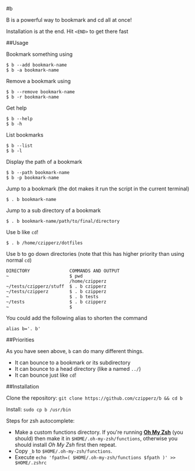 #b

B is a powerful way to bookmark and cd all at once!

Installation is at the end. Hit `<END>` to get there fast

##Usage

Bookmark something using

    $ b --add bookmark-name
    $ b -a bookmark-name

Remove a bookmark using

    $ b --remove bookmark-name
    $ b -r bookmark-name

Get help

    $ b --help
    $ b -h

List bookmarks

    $ b --list
    $ b -l

Display the path of a bookmark

    $ b --path bookmark-name
    $ b -p bookmark-name

Jump to a bookmark (the dot makes it run the script in the current terminal)

    $ . b bookmark-name

Jump to a sub directory of a bookmark

    $ . b bookmark-name/path/to/final/directory

Use b like `cd`!

    $ . b /home/czipperz/dotfiles

Use b to go down directories (note that this has higher priority than using normal `cd`)

	DIRECTORY               COMMANDS AND OUTPUT
	~                       $ pwd
	                        /home/czipperz
	~/tests/czipperz/stuff  $ . b czipperz
	~/tests/czipperz        $ . b czipperz
	~                       $ . b tests
	~/tests                 $ . b czipperz
	~                       $

You could add the following alias to shorten the command

    alias b='. b'

##Priorities

As you have seen above, `b` can do many different things.
* It can bounce to a bookmark or its subdirectory
* It can bounce to a head directory (like a named `../`)
* It can bounce just like `cd`!

##Installation

Clone the repository: `git clone https://github.com/czipperz/b && cd b`

Install: `sudo cp b /usr/bin`

Steps for zsh autocomplete:

* Make a custom functions directory. If you're running **[Oh My Zsh](https://github.com/robbyrussell/oh-my-zsh)** (you should) then make it in `$HOME/.oh-my-zsh/functions`, otherwise you should install *Oh My Zsh* first then repeat.
* Copy `_b` to `$HOME/.oh-my-zsh/functions`.
* Execute `echo 'fpath=( $HOME/.oh-my-zsh/functions $fpath )' >> $HOME/.zshrc`
